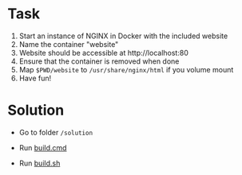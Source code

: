 # Task
1. Start an instance of NGINX in Docker with the included website
2. Name the container "website"
3. Website should be accessible at http://localhost:80
4. Ensure that the container is removed when done
5. Map `$PWD/website` to `/usr/share/nginx/html` if you volume mount
6. Have fun!


# Solution

- Go to folder `/solution`
- Run [build.cmd](/3_DockerFiles_Scripts/5_Task/Solution_1/build.cmd)

- Run [build.sh](/3_DockerFiles_Scripts/5_Task/Solution_2/build.sh)